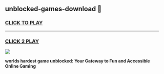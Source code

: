 
## unblocked-games-download 👋
<h3>
<a href="https://premium.freeplayer.one?title=unblocked-games-download&ref=14F">CLICK TO PLAY</a></h3>
<hr>

<h3>
<a href="https://premium.freeplayer.one?title=unblocked-games-download&ref=14F">CLICK 2 PLAY</a>
  
</h3>

<a href="https://premium.freeplayer.one?title=unblocked-games-download&ref=12F/"><img src="https://clearcache.store/games.png"></a>


**worlds hardest game unblocked: Your Gateway to Fun and Accessible Online Gaming**

